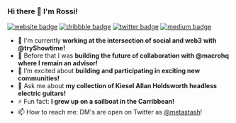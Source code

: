 ### Hi there 👋 I'm Rossi!

[![website badge](https://img.shields.io/badge/rssi.dev-gray?style=flat&logo=openlayers)](https://rssi.dev)
[![dribbble badge](https://img.shields.io/badge/@corradorossi-pink?style=flat&logo=dribbble)](https://dribbble.com/corradorossi)
[![twitter badge](https://img.shields.io/badge/@metastash-blue?style=flat&logo=twitter)](https://twitter.com/metastash)
[![medium badge](https://img.shields.io/badge/@corradorossi-black?style=flat&logo=medium)](https://medium.com/@corradorossi)

- 🔭 I'm currently **working at the intersection of social and web3 with @tryShowtime!**
- 🌱 Before that I was **building the future of collaboration with @macrohq where I remain an advisor!**
- 🤔 I’m excited about **building and participating in exciting new communities!**
- 💬 Ask me about **my collection of Kiesel Allan Holdsworth headless electric guitars!**
- ⚡ Fun fact: **I grew up on a sailboat in the Carribbean!**
- 📫 How to reach me: DM's are open on Twitter as [@metastash](https://twitter.com/metastash)!
